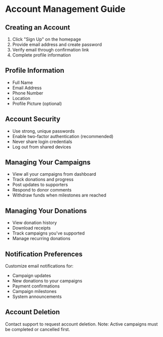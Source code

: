 # Account Management Guide

## Creating an Account
1. Click "Sign Up" on the homepage
2. Provide email address and create password
3. Verify email through confirmation link
4. Complete profile information

## Profile Information
- Full Name
- Email Address
- Phone Number
- Location
- Profile Picture (optional)

## Account Security
- Use strong, unique passwords
- Enable two-factor authentication (recommended)
- Never share login credentials
- Log out from shared devices

## Managing Your Campaigns
- View all your campaigns from dashboard
- Track donations and progress
- Post updates to supporters
- Respond to donor comments
- Withdraw funds when milestones are reached

## Managing Your Donations
- View donation history
- Download receipts
- Track campaigns you've supported
- Manage recurring donations

## Notification Preferences
Customize email notifications for:
- Campaign updates
- New donations to your campaigns
- Payment confirmations
- Campaign milestones
- System announcements

## Account Deletion
Contact support to request account deletion. Note: Active campaigns must be completed or cancelled first.
